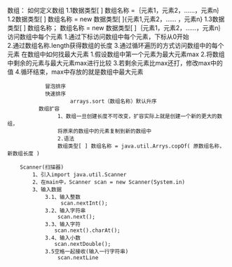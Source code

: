   数组：
                      如何定义数组
                      1.1数据类型[ ]  数组名称 =｛元素1，元素2，……，元素n｝
                      1.2数据类型[ ]  数组名称 = new 数据类型[ ]{元素1,元素2，…… ，元素n}
                      1.3数据类型[ ] 数组名称；
                      数组名称 = new 数据类型[ ]｛元素1，元素2，……，元素n｝
              访问数组中每个元素
                     1.通过下标访问数组中每个元素，下标从0开始        
                      2.通过数组名称.length获得数组的长度
                      3.通过循环遍历的方式访问数组中的每个元素
                      在数组中如何找最大元素
                      1.假设数组中第一个元素为最大元素max
                      2.将数组中剩余的元素与最大元素max进行比较
                      3.若剩余元素比max还打，修改max中的值
                      4.循环结束，max中存放的就是数组中最大元素
                      
                冒泡排序
                快速排序
                        arrays.sort（数组名称）默认升序
              数组扩容
                    1、数组一旦创建长度不可改变，扩容实际上就是创建一个新的更大的数组，
                    将原来的数组中的元素复制到新的数组中
                    2.语法
                    数组类型[ ] 数组名称 = java.util.Arrys.copOf( 原数组名称，新数组长度 )        
                      
   		Scanner(扫描器)
		    1、引入import java.util.Scanner
		    2、在main中，Scanner scan = new Scanner(System.in)
		    3、输入数据
		        3.1、输入整数
		             scan.nextInt();
		        3.2、输入字符串
		            scan.next();
		        3.3、输入字符
		           scan.next().charAt();
		        3.4、输入小数
		           scan.nextDouble();
                3.5空格一起接收(输入一行字符串)
                    scan.nextLine
                   